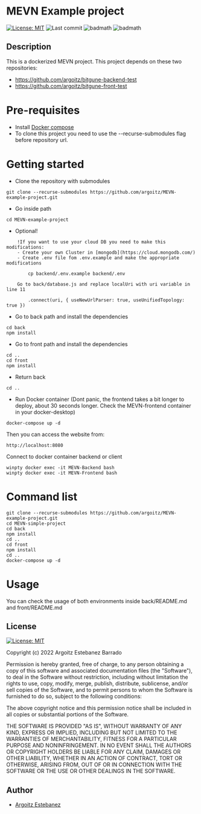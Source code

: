 # MEVN Example project

[![License: MIT](https://img.shields.io/badge/License-MIT-red.svg)](https://opensource.org/licenses/MIT)
![Last commit](https://img.shields.io/github/last-commit/argoitz/MEVN-example-project)
![badmath](https://img.shields.io/badge/Docker%20compose-2.5.0-blue.svg)
![badmath](https://img.shields.io/badge/Docker-20.10.14-blue.svg)

## Description

This is a dockerized MEVN project. This project depends on these two repositories:

- https://github.com/argoitz/bitgune-backend-test
- https://github.com/argoitz/bitgune-front-test

# Pre-requisites

- Install [Docker compose](https://docs.docker.com/compose/install/)
- To clone this project you need to use the --recurse-submodules flag before repository url.

# Getting started

- Clone the repository with submodules

```
git clone --recurse-submodules https://github.com/argoitz/MEVN-example-project.git
```

- Go inside path

```
cd MEVN-example-project
```

- Optional!

```
    !If you want to use your cloud DB you need to make this modifications:
    - Create your own Cluster in [mongodb](https://cloud.mongodb.com/)
    - Create .env file fom .env.example and make the appropriate modifications

        cp backend/.env.example backend/.env

    Go to back/database.js and replace localUri with uri variable in line 11

        .connect(uri, { useNewUrlParser: true, useUnifiedTopology: true })
```

- Go to back path and install the dependencies

```
cd back
npm install
```

- Go to front path and install the dependencies

```
cd ..
cd front
npm install
```

- Return back

```
cd ..
```

- Run Docker container (Dont panic, the frontend takes a bit longer to deploy, about 30 seconds longer. Check the MEVN-frontend container in your docker-desktop)

```
docker-compose up -d
```

Then you can access the website from:

    http://localhost:8080

Connect to docker container backend or client

```
winpty docker exec -it MEVN-Backend bash
winpty docker exec -it MEVN-Frontend bash
```

# Command list

```
git clone --recurse-submodules https://github.com/argoitz/MEVN-example-project.git
cd MEVN-simple-project
cd back
npm install
cd ..
cd front
npm install
cd ..
docker-compose up -d
```

# Usage

You can check the usage of both environments inside back/README.md and front/README.md

## License

[![License: MIT](https://img.shields.io/badge/License-MIT-yellow.svg)](https://opensource.org/licenses/MIT)

Copyright (c) 2022 Argoitz Estebanez Barrado

Permission is hereby granted, free of charge, to any person obtaining a copy
of this software and associated documentation files (the "Software"), to deal
in the Software without restriction, including without limitation the rights
to use, copy, modify, merge, publish, distribute, sublicense, and/or sell
copies of the Software, and to permit persons to whom the Software is
furnished to do so, subject to the following conditions:

The above copyright notice and this permission notice shall be included in all
copies or substantial portions of the Software.

THE SOFTWARE IS PROVIDED "AS IS", WITHOUT WARRANTY OF ANY KIND, EXPRESS OR
IMPLIED, INCLUDING BUT NOT LIMITED TO THE WARRANTIES OF MERCHANTABILITY,
FITNESS FOR A PARTICULAR PURPOSE AND NONINFRINGEMENT. IN NO EVENT SHALL THE
AUTHORS OR COPYRIGHT HOLDERS BE LIABLE FOR ANY CLAIM, DAMAGES OR OTHER
LIABILITY, WHETHER IN AN ACTION OF CONTRACT, TORT OR OTHERWISE, ARISING FROM,
OUT OF OR IN CONNECTION WITH THE SOFTWARE OR THE USE OR OTHER DEALINGS IN THE
SOFTWARE.

## Author

- [Argoitz Estebanez](https://github.com/argoitz)
